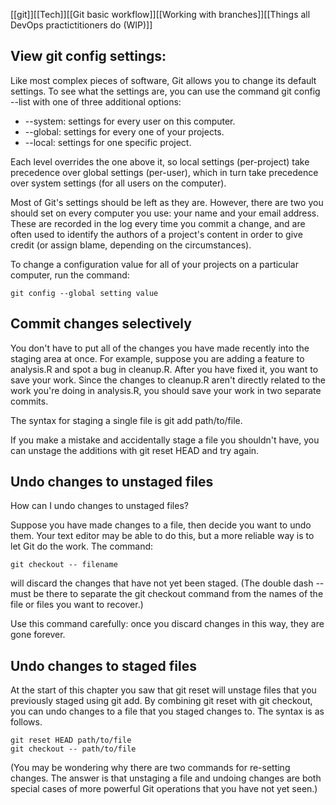 [[git]][[Tech]][[Git basic workflow]][[Working with branches]][[Things all DevOps practictitioners do (WIP)]]


   

## View git config settings:

Like most complex pieces of software, Git allows you to change its default settings. To see what the settings are, you can use the command git config --list with one of three additional options:

-   --system: settings for every user on this computer.
-   --global: settings for every one of your projects.
-   --local: settings for one specific project.

Each level overrides the one above it, so local settings (per-project) take precedence over global settings (per-user), which in turn take precedence over system settings (for all users on the computer).

Most of Git's settings should be left as they are. However, there are two you should set on every computer you use: your name and your email address. These are recorded in the log every time you commit a change, and are often used to identify the authors of a project's content in order to give credit (or assign blame, depending on the circumstances).

To change a configuration value for all of your projects on a particular computer, run the command:

`git config --global setting value`

## Commit changes selectively

You don't have to put all of the changes you have made recently into the staging area at once. For example, suppose you are adding a feature to analysis.R and spot a bug in cleanup.R. After you have fixed it, you want to save your work. Since the changes to cleanup.R aren't directly related to the work you're doing in analysis.R, you should save your work in two separate commits.

The syntax for staging a single file is git add path/to/file.

If you make a mistake and accidentally stage a file you shouldn't have, you can unstage the additions with git reset HEAD and try again.

## Undo changes to unstaged files

How can I undo changes to unstaged files?

Suppose you have made changes to a file, then decide you want to undo them. Your text editor may be able to do this, but a more reliable way is to let Git do the work. The command:

`git checkout -- filename`

will discard the changes that have not yet been staged. (The double dash -- must be there to separate the git checkout command from the names of the file or files you want to recover.)

Use this command carefully: once you discard changes in this way, they are gone forever.

## Undo changes to staged files

At the start of this chapter you saw that git reset will unstage files that you previously staged using git add. By combining git reset with git checkout, you can undo changes to a file that you staged changes to. The syntax is as follows.
```shell
git reset HEAD path/to/file  
git checkout -- path/to/file
```
(You may be wondering why there are two commands for re-setting changes. The answer is that unstaging a file and undoing changes are both special cases of more powerful Git operations that you have not yet seen.)